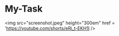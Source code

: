 # My-Task
<img src="screenshot.jpeg" height="300em" href = 'https://youtube.com/shorts/eRi_t-EKH1I />

